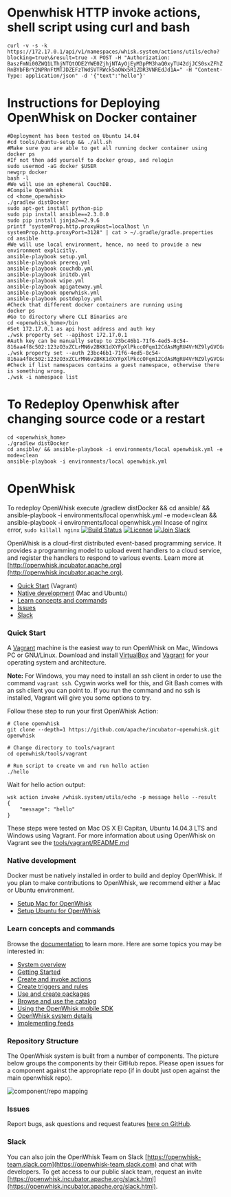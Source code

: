 # Openwhisk HTTP invoke actions, shell script using curl and bash
```curl -v -s -k https://172.17.0.1/api/v1/namespaces/whisk.system/actions/utils/echo?blocking=true\&result=true -X POST -H "Authorization: BaszFmNi00ZWQ1LThjNTQtODE2YWE0ZjhjNTAyOjEyM3pPM3haQ0xyTU42djJCS0sxZFhZRnBYbFBrY2NPRnFtMTJDZEFzTWdSVTRWck5aOWx5R1ZDR3VNREdJd1A=" -H "Content-Type: application/json" -d '{"text":"hello"}'```

# Instructions for Deploying OpenWhisk on Docker container
```
#Deployment has been tested on Ubuntu 14.04
#cd tools/ubuntu-setup && ./all.sh 
#Make sure you are able to get all running docker container using
docker ps
#If not then add yourself to docker group, and relogin
sudo usermod -aG docker $USER
newgrp docker
bash -l
#We will use an ephemeral CouchDB.
#Compile OpenWhisk
cd <home_openwhisk>
./gradlew distDocker
sudo apt-get install python-pip
sudo pip install ansible==2.3.0.0
sudo pip install jinja2==2.9.6
printf "systemProp.http.proxyHost=localhost \n systemProp.http.proxyPort=3128" | cat > ~/.gradle/gradle.properties
cd ansible
#We will use local environment, hence, no need to provide a new environment explicitly.
ansible-playbook setup.yml
ansible-playbook prereq.yml
ansible-playbook couchdb.yml
ansible-playbook initdb.yml
ansible-playbook wipe.yml
ansible-playbook apigateway.yml
ansible-playbook openwhisk.yml
ansible-playbook postdeploy.yml
#Check that different docker containers are running using
docker ps
#Go to directory where CLI Binaries are
cd <openwhisk_home>/bin
#Set 172.17.0.1 as api host address and auth key
./wsk property set --apihost 172.17.0.1
#Auth key can be manually setup to 23bc46b1-71f6-4ed5-8c54-816aa4f8c502:123zO3xZCLrMN6v2BKK1dXYFpXlPkccOFqm12CdAsMgRU4VrNZ9lyGVCGuMDGIwP
./wsk property set --auth 23bc46b1-71f6-4ed5-8c54-816aa4f8c502:123zO3xZCLrMN6v2BKK1dXYFpXlPkccOFqm12CdAsMgRU4VrNZ9lyGVCGuMDGIwP
#Check if list namespaces contains a guest namespace, otherwise there is something wrong.
./wsk -i namespace list
```
# To Redeploy Openwhisk after changing source code or a restart
```
cd <openwhisk_home>
./gradlew distDocker
cd ansible/ && ansible-playbook -i environments/local openwhisk.yml -e mode=clean 
ansible-playbook -i environments/local openwhisk.yml
```

# OpenWhisk
To redeploy OpenWhisk execute
	/gradlew distDocker && cd ansible/ && ansible-playbook -i environments/local openwhisk.yml -e mode=clean && ansible-playbook -i environments/local openwhisk.yml
Incase of nginx error, ```sudo killall nginx```
[![Build Status](https://travis-ci.org/apache/incubator-openwhisk.svg?branch=master)](https://travis-ci.org/apache/incubator-openwhisk)
[![License](https://img.shields.io/badge/license-Apache--2.0-blue.svg)](http://www.apache.org/licenses/LICENSE-2.0)
[![Join Slack](https://img.shields.io/badge/join-slack-9B69A0.svg)](http://slack.openwhisk.org/)

OpenWhisk is a cloud-first distributed event-based programming service. It provides a programming model to upload event handlers to a cloud service, and register the handlers to respond to various events. Learn more at [http://openwhisk.incubator.apache.org](http://openwhisk.incubator.apache.org).


* [Quick Start](#quick-start) (Vagrant)
* [Native development](#native-development) (Mac and Ubuntu)
* [Learn concepts and commands](#learn-concepts-and-commands)
* [Issues](#issues)
* [Slack](#slack)

### Quick Start

A [Vagrant](http://vagrantup.com) machine is the easiest way to run OpenWhisk on Mac, Windows PC or GNU/Linux.
Download and install [VirtualBox](https://www.virtualbox.org/wiki/Downloads) and [Vagrant](https://www.vagrantup.com/downloads.html) for your operating system and architecture.

**Note:** For Windows, you may need to install an ssh client in order to use the command `vagrant ssh`. Cygwin works well for this, and Git Bash comes with an ssh client you can point to. If you run the command and no ssh is installed, Vagrant will give you some options to try.

Follow these step to run your first OpenWhisk Action:
```
# Clone openwhisk
git clone --depth=1 https://github.com/apache/incubator-openwhisk.git openwhisk

# Change directory to tools/vagrant
cd openwhisk/tools/vagrant

# Run script to create vm and run hello action
./hello
```

Wait for hello action output:
```
wsk action invoke /whisk.system/utils/echo -p message hello --result
{
    "message": "hello"
}
```

These steps were tested on Mac OS X El Capitan, Ubuntu 14.04.3 LTS and Windows using Vagrant.
For more information about using OpenWhisk on Vagrant see the [tools/vagrant/README.md](tools/vagrant/README.md)

### Native development

Docker must be natively installed in order to build and deploy OpenWhisk.
If you plan to make contributions to OpenWhisk, we recommend either a Mac or Ubuntu environment.

* [Setup Mac for OpenWhisk](tools/macos/README.md)
* [Setup Ubuntu for OpenWhisk](tools/ubuntu-setup/README.md)

### Learn concepts and commands

Browse the [documentation](docs/) to learn more. Here are some topics you may be
interested in:

- [System overview](docs/about.md)
- [Getting Started](docs/README.md)
- [Create and invoke actions](docs/actions.md)
- [Create triggers and rules](docs/triggers_rules.md)
- [Use and create packages](docs/packages.md)
- [Browse and use the catalog](docs/catalog.md)
- [Using the OpenWhisk mobile SDK](docs/mobile_sdk.md)
- [OpenWhisk system details](docs/reference.md)
- [Implementing feeds](docs/feeds.md)

### Repository Structure

The OpenWhisk system is built from a number of components.  The picture below groups the components by their GitHub repos. Please open issues for a component against the appropriate repo (if in doubt just open against the main openwhisk repo).

![component/repo mapping](docs/images/components_to_repos.png)

### Issues

Report bugs, ask questions and request features [here on GitHub](../../issues).

### Slack

You can also join the OpenWhisk Team on Slack [https://openwhisk-team.slack.com](https://openwhisk-team.slack.com) and chat with developers. To get access to our public slack team, request an invite [https://openwhisk.incubator.apache.org/slack.html](https://openwhisk.incubator.apache.org/slack.html).
